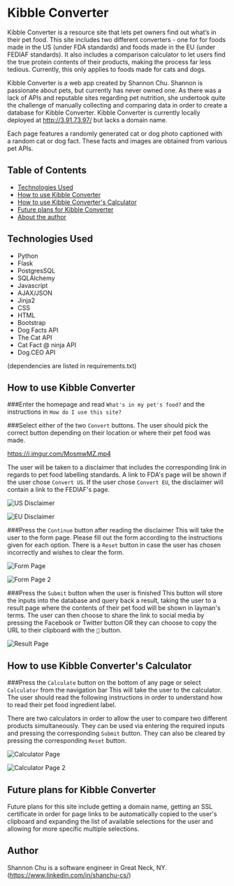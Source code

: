 # Kibble Converter
Kibble Converter is a resource site that lets pet owners find out what’s in their pet food. This site includes two different converters - one for for foods made in the US (under FDA standards) and foods made in the EU (under FEDIAF standards). It also includes a comparison calculator to let users find the true protein contents of their products, making the process far less tedious. Currently, this only applies to foods made for cats and dogs.

Kibble Converter is a web app created by Shannon Chu. Shannon is passionate about pets, but currently has never owned one. As there was a lack of APIs and reputable sites regarding pet nutrition, she undertook quite the challenge of manually collecting and comparing data in order to create a database for Kibble Converter. Kibble Converter is currently locally deployed at http://3.91.73.97/ but lacks a domain name.

Each page features a randomly generated cat or dog photo captioned with a random cat or dog fact. These facts and images are obtained from various pet APIs.

## Table of Contents
* [Technologies Used](#technologiesused)
* [How to use Kibble Converter](#use)
* [How to use Kibble Converter's Calculator](#calculate)
* [Future plans for Kibble Converter](#futureplans)
* [About the author](#author)

## <a name="technologiesused"></a>Technologies Used

* Python
* Flask
* PostgresSQL
* SQLAlchemy
* Javascript
* AJAX/JSON
* Jinja2
* CSS
* HTML
* Bootstrap
* Dog Facts API
* The Cat API
* Cat Fact @ ninja API
* Dog.CEO API

(dependencies are listed in requirements.txt)

## <a name="use"></a>How to use Kibble Converter

###Enter the homepage and read `What's in my pet's food?` and the instructions in `How do I use this site?`

###Select either of the two `Convert` buttons.
The user should pick the correct button depending on their location or where their pet food was made.

https://i.imgur.com/MosmwMZ.mp4

The user will be taken to a disclaimer that includes the corresponding link in regards to pet food labelling standards. A link to FDA's page will be shown if the user chose `Convert US`. If the user chose `Convert EU`, the disclaimer will contain a link to the FEDIAF's page.

![US Disclaimer](https://i.imgur.com/S0pseKn.gif)

![EU Disclaimer](https://imgur.com/6n5pAPv.png)

###Press the `Continue` button after reading the disclaimer 
This will take the user to the form page. Please fill out the form according to the instructions given for each option. There is a `Reset` button in case the user has chosen incorrectly and wishes to clear the form.

![Form Page](https://imgur.com/XCckAGg.gif)

![Form Page 2](https://imgur.com/no6oW1n.png)

###Press the `Submit` button when the user is finished
This button will store the inputs into the database and query back a result, taking the user to a result page where the contents of their pet food will be shown in layman's terms. The user can then choose to share the link to social media by pressing the Facebook or Twitter button OR they can choose to copy the URL to their clipboard with the `🔗` button.

![Result Page](https://i.imgur.com/Qqgc09f.gif)

## <a name="calculate"></a>How to use Kibble Converter's Calculator
###Press the `Calculate` button on the bottom of any page or select `Calculator` from the navigation bar
This will take the user to the calculator. The user should read the following instructions in order to understand how to read their pet food ingredient label.

There are two calculators in order to allow the user to compare two different products simultaneously.
They can be used via entering the required inputs and pressing the corresponding `Submit` button. They can also be cleared by pressing the corresponding `Reset` button.

![Calculator Page](https://i.imgur.com/YGxX8YC.gif)

![Calculator Page 2](https://imgur.com/LoRCwOO.gif)

## <a name="futureplans"></a>Future plans for Kibble Converter
Future plans for this site include getting a domain name, getting an SSL certificate in order for page links to be automatically copied to the user's clipboard and expanding the list of available selections for the user and allowing for more specific multiple selections.

## <a name="author"></a>Author
Shannon Chu is a software engineer in Great Neck, NY. (https://www.linkedin.com/in/shanchu-cs/)
